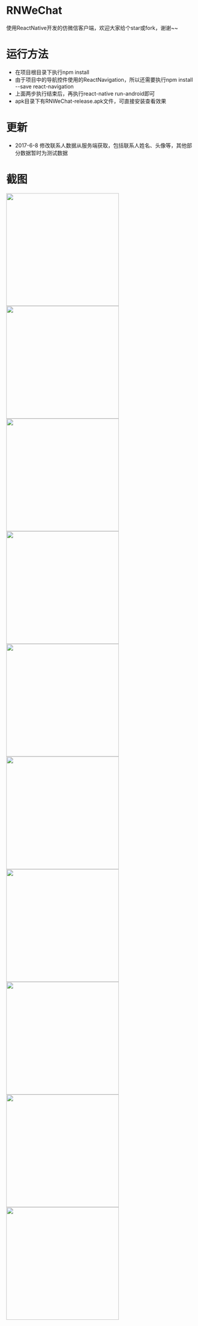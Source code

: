 # RNWeChat
使用ReactNative开发的仿微信客户端，欢迎大家给个star或fork，谢谢~~

# 运行方法
* 在项目根目录下执行npm install
* 由于项目中的导航控件使用的ReactNavigation，所以还需要执行npm install --save react-navigation
* 上面两步执行结束后，再执行react-native run-android即可
* apk目录下有RNWeChat-release.apk文件，可直接安装查看效果

# 更新
* 2017-6-8 修改联系人数据从服务端获取，包括联系人姓名、头像等，其他部分数据暂时为测试数据

# 截图
  <img src='./screenshots/5.jpg' width='300'>
  <img src='./screenshots/6.jpg' width='300'>
  <img src='./screenshots/7.jpg' width='300'>
  <img src='./screenshots/8.jpg' width='300'>
  <img src='./screenshots/1.jpg' width='300'>
  <img src='./screenshots/2.jpg' width='300'>
  <img src='./screenshots/3.jpg' width='300'>
  <img src='./screenshots/4.jpg' width='300'>
  <img src='./screenshots/9.jpg' width='300'>
  <img src='./screenshots/10.jpg' width='300'>